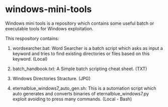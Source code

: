 # windows-mini-tools
Windows mini tools is a repository which contains some useful batch or executable tools for Windows exploitation.

This respository contains:

1) wordsearcher.bat: Word Searcher is a batch script which asks as input a keyword and tries to find existing directories or files based on this keyword. (Local)

2) batch_handbook.txt: A Simple batch scripting cheat sheet. (TXT)

3) Windows Directories Stracture. (JPG)

4) eternalblue_windows7_auto_gen.sh: This is a automation script which auto generates and converts binaries of eternalblue_windows7.py exploit avoiding to press many commands. (Local - Bash)

